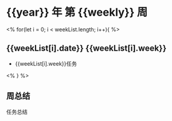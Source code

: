 # {{year}} 年 第 {{weekly}} 周

<% for(let i = 0; i < weekList.length; i++){ %>

## {{weekList[i].date}} {{weekList[i].week}}

- {{weekList[i].week}}任务

<% } %>

## 周总结

任务总结
